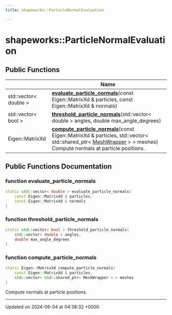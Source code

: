 ```yaml
---
title: shapeworks::ParticleNormalEvaluation

---
```


# shapeworks::ParticleNormalEvaluation





## Public Functions

|                | Name           |
| -------------- | -------------- |
| std::vector< double > | **[evaluate_particle_normals](../Classes/classshapeworks_1_1ParticleNormalEvaluation.md#function-evaluate-particle-normals)**(const Eigen::MatrixXd & particles, const Eigen::MatrixXd & normals) |
| std::vector< bool > | **[threshold_particle_normals](../Classes/classshapeworks_1_1ParticleNormalEvaluation.md#function-threshold-particle-normals)**(std::vector< double > angles, double max_angle_degrees) |
| Eigen::MatrixXd | **[compute_particle_normals](../Classes/classshapeworks_1_1ParticleNormalEvaluation.md#function-compute-particle-normals)**(const Eigen::MatrixXd & particles, std::vector< std::shared_ptr< [MeshWrapper](../Classes/classshapeworks_1_1MeshWrapper.md) > > meshes)<br>Compute normals at particle positions.  |

## Public Functions Documentation

### function evaluate_particle_normals

```cpp
static std::vector< double > evaluate_particle_normals(
    const Eigen::MatrixXd & particles,
    const Eigen::MatrixXd & normals
)
```


### function threshold_particle_normals

```cpp
static std::vector< bool > threshold_particle_normals(
    std::vector< double > angles,
    double max_angle_degrees
)
```


### function compute_particle_normals

```cpp
static Eigen::MatrixXd compute_particle_normals(
    const Eigen::MatrixXd & particles,
    std::vector< std::shared_ptr< MeshWrapper > > meshes
)
```

Compute normals at particle positions. 

-------------------------------

Updated on 2024-06-04 at 04:38:32 +0000